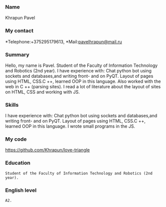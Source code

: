 ### Name
   Khrapun Pavel
### My contact
   *Telephone:+375295179613,
   *Mail:pavelhrapun@mail.ru
### Summary
   Hello, my name is Pavel. Student of the Faculty of Information Technology and Robotics (2nd year).
   I have experience with: Chat python bot using sockets and databases,and writing front- and on PyQT.
   Layout of pages using HTML, CSS.C ++, learned OOP in this language. Also worked with the web in 
   C ++ (parsing sites). I read a lot of literature about the layout of sites on HTML, CSS and working 
   with JS.
### Skills
   I have experience with: Chat python bot using sockets and databases,and writing front- and on PyQT.
   Layout of pages using HTML, CSS.C ++, learned OOP in this language. I wrote small programs in the JS.
### My code 
   https://github.com/Khrapun/love-triangle
### Education
    Student of the Faculty of Information Technology and Robotics (2nd year).
### English level
    A2.
